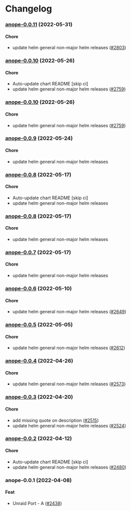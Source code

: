 # Changelog<br>


<a name="anope-0.0.11"></a>
### [anope-0.0.11](https://github.com/truecharts/apps/compare/anope-0.0.10...anope-0.0.11) (2022-05-31)

#### Chore

* update helm general non-major helm releases ([#2803](https://github.com/truecharts/apps/issues/2803))



<a name="anope-0.0.10"></a>
### [anope-0.0.10](https://github.com/truecharts/apps/compare/anope-0.0.9...anope-0.0.10) (2022-05-26)

#### Chore

* Auto-update chart README [skip ci]
* update helm general non-major helm releases ([#2759](https://github.com/truecharts/apps/issues/2759))



<a name="anope-0.0.10"></a>
### [anope-0.0.10](https://github.com/truecharts/apps/compare/anope-0.0.9...anope-0.0.10) (2022-05-26)

#### Chore

* update helm general non-major helm releases ([#2759](https://github.com/truecharts/apps/issues/2759))



<a name="anope-0.0.9"></a>
### [anope-0.0.9](https://github.com/truecharts/apps/compare/anope-0.0.8...anope-0.0.9) (2022-05-24)

#### Chore

* update helm general non-major helm releases



<a name="anope-0.0.8"></a>
### [anope-0.0.8](https://github.com/truecharts/apps/compare/anope-0.0.7...anope-0.0.8) (2022-05-17)

#### Chore

* Auto-update chart README [skip ci]
* update helm general non-major helm releases



<a name="anope-0.0.8"></a>
### [anope-0.0.8](https://github.com/truecharts/apps/compare/anope-0.0.7...anope-0.0.8) (2022-05-17)

#### Chore

* update helm general non-major helm releases



<a name="anope-0.0.7"></a>
### [anope-0.0.7](https://github.com/truecharts/apps/compare/anope-0.0.6...anope-0.0.7) (2022-05-17)

#### Chore

* update helm general non-major helm releases



<a name="anope-0.0.6"></a>
### [anope-0.0.6](https://github.com/truecharts/apps/compare/anope-0.0.5...anope-0.0.6) (2022-05-10)

#### Chore

* update helm general non-major helm releases ([#2649](https://github.com/truecharts/apps/issues/2649))



<a name="anope-0.0.5"></a>
### [anope-0.0.5](https://github.com/truecharts/apps/compare/anope-0.0.4...anope-0.0.5) (2022-05-05)

#### Chore

* update helm general non-major helm releases ([#2612](https://github.com/truecharts/apps/issues/2612))



<a name="anope-0.0.4"></a>
### [anope-0.0.4](https://github.com/truecharts/apps/compare/anope-0.0.3...anope-0.0.4) (2022-04-26)

#### Chore

* update helm general non-major helm releases ([#2573](https://github.com/truecharts/apps/issues/2573))



<a name="anope-0.0.3"></a>
### [anope-0.0.3](https://github.com/truecharts/apps/compare/anope-0.0.2...anope-0.0.3) (2022-04-20)

#### Chore

* add missing quote on description ([#2515](https://github.com/truecharts/apps/issues/2515))
* update helm general non-major helm releases ([#2524](https://github.com/truecharts/apps/issues/2524))



<a name="anope-0.0.2"></a>
### [anope-0.0.2](https://github.com/truecharts/apps/compare/anope-0.0.1...anope-0.0.2) (2022-04-12)

#### Chore

* Auto-update chart README [skip ci]
* update helm general non-major helm releases ([#2480](https://github.com/truecharts/apps/issues/2480))



<a name="anope-0.0.1"></a>
### anope-0.0.1 (2022-04-08)

#### Feat

* Unraid Port - A ([#2438](https://github.com/truecharts/apps/issues/2438))

